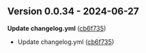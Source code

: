 ## Version 0.0.34 - 2024-06-27
**Update changelog.yml** ([cb6f735](https://github.com/fabriziosalmi/UglyFeed/commit/cb6f735a2004b48313bd70fb8ef6dfc1f5324322))
- Update changelog.yml ([cb6f735](https://github.com/fabriziosalmi/UglyFeed/commit/cb6f735a2004b48313bd70fb8ef6dfc1f5324322))




